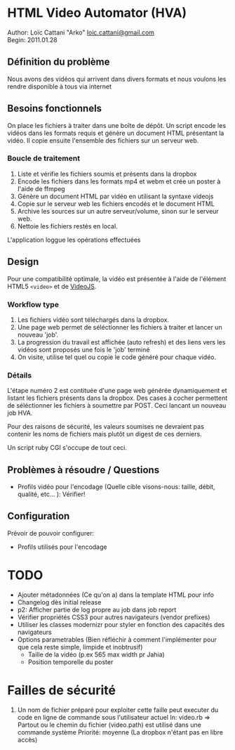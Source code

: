 # HTML Video Automator (HVA)

Author: Loïc Cattani "Arko" <loic.cattani@gmail.com>  
Begin:  2011.01.28

## Définition du problème

Nous avons des vidéos qui arrivent dans divers formats et nous voulons les rendre disponible à tous via internet

## Besoins fonctionnels

On place les fichiers à traiter dans une boîte de dépôt. Un script encode les vidéos dans les formats requis et génère un document HTML présentant la vidéo. Il copie ensuite l'ensemble des fichiers sur un serveur web.

### Boucle de traitement

  1. Liste et vérifie les fichiers soumis et présents dans la dropbox
  2. Encode les fichiers dans les formats mp4 et webm et crée un poster à l'aide de ffmpeg
  3. Génère un document HTML par vidéo en utilisant la syntaxe videojs
  4. Copie sur le serveur web les fichiers encodés et le document HTML
  5. Archive les sources sur un autre serveur/volume, sinon sur le serveur web.
  6. Nettoie les fichiers restés en local.

L'application loggue les opérations effectuées

## Design

Pour une compatibilité optimale, la vidéo est présentée à l'aide de l'élément HTML5 `<video>` et de [VideoJS](http://videojs.com/).

### Workflow type

1. Les fichiers vidéo sont téléchargés dans la dropbox.
2. Une page web permet de séléctionner les fichiers à traiter et lancer un nouveau 'job'.
3. La progression du travail est affichée (auto refresh) et des liens vers les vidéos sont proposés une fois le 'job' terminé
4. On visite, utilise tel quel ou copie le code généré pour chaque vidéo.

### Détails

L'étape numéro 2 est contituée d'une page web générée dynamiquement et listant les fichiers présents dans la dropbox. Des cases à cocher permettent de séléctionner les fichiers à soumettre par POST. Ceci lancant un nouveau job HVA.

Pour des raisons de sécurité, les valeurs soumises ne devraient pas contenir les noms de fichiers mais plutôt un digest de ces derniers.

Un script ruby CGI s'occupe de tout ceci.

## Problèmes à résoudre / Questions

  - Profils vidéo pour l'encodage (Quelle cible visons-nous: taille, débit, qualité, etc... ): Vérifier!

## Configuration

Prévoir de pouvoir configurer:

  - Profils utilisés pour l'encodage

# TODO

  - Ajouter métadonnées (Ce qu'on a) dans la template HTML pour info
  - Changelog dès initial release
  - p2: Afficher partie de log propre au job dans job report
  - Vérifier propriétés CSS3 pour autres navigateurs (vendor prefixes)
  - Utiliser les classes modernizr pour styler en fonction des capacités des navigateurs
  - Options parametrables (Bien réfléchir à comment l'implémenter pour que cela reste simple, limpide et inobtrusif)
    - Taille de la vidéo (p.ex 565 max width pr Jahia)
    - Position temporelle du poster
  
# Failles de sécurité

  1. Un nom de fichier préparé pour exploiter cette faille peut executer du code en ligne de commande sous l'utilisateur actuel
     In: video.rb => Partout ou le chemin du fichier (video.path) est utilisé dans une commande système
     Priorité: moyenne (La dropbox n'étant pas en libre accès)
  